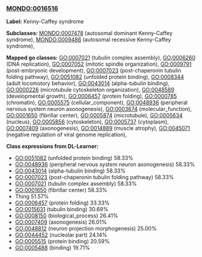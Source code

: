 
### [MONDO:0016516](http://purl.obolibrary.org/obo/MONDO_0016516)
**Label:** Kenny-Caffey syndrome

**Subclasses:** [MONDO:0007478](http://purl.obolibrary.org/obo/MONDO_0007478) (autosomal dominant Kenny-Caffey syndrome), [MONDO:0009486](http://purl.obolibrary.org/obo/MONDO_0009486) (autosomal recessive Kenny-Caffey syndrome), 

**Mapped go classes:** [GO:0007021](http://purl.obolibrary.org/obo/GO_0007021) (tubulin complex assembly), [GO:0006260](http://purl.obolibrary.org/obo/GO_0006260) (DNA replication), [GO:0007052](http://purl.obolibrary.org/obo/GO_0007052) (mitotic spindle organization), [GO:0009791](http://purl.obolibrary.org/obo/GO_0009791) (post-embryonic development), [GO:0007023](http://purl.obolibrary.org/obo/GO_0007023) (post-chaperonin tubulin folding pathway), [GO:0051082](http://purl.obolibrary.org/obo/GO_0051082) (unfolded protein binding), [GO:0008344](http://purl.obolibrary.org/obo/GO_0008344) (adult locomotory behavior), [GO:0043014](http://purl.obolibrary.org/obo/GO_0043014) (alpha-tubulin binding), [GO:0000226](http://purl.obolibrary.org/obo/GO_0000226) (microtubule cytoskeleton organization), [GO:0048589](http://purl.obolibrary.org/obo/GO_0048589) (developmental growth), [GO:0006457](http://purl.obolibrary.org/obo/GO_0006457) (protein folding), [GO:0000785](http://purl.obolibrary.org/obo/GO_0000785) (chromatin), [GO:0005575](http://purl.obolibrary.org/obo/GO_0005575) (cellular_component), [GO:0048936](http://purl.obolibrary.org/obo/GO_0048936) (peripheral nervous system neuron axonogenesis), [GO:0003674](http://purl.obolibrary.org/obo/GO_0003674) (molecular_function), [GO:0001650](http://purl.obolibrary.org/obo/GO_0001650) (fibrillar center), [GO:0005874](http://purl.obolibrary.org/obo/GO_0005874) (microtubule), [GO:0005634](http://purl.obolibrary.org/obo/GO_0005634) (nucleus), [GO:0005856](http://purl.obolibrary.org/obo/GO_0005856) (cytoskeleton), [GO:0005737](http://purl.obolibrary.org/obo/GO_0005737) (cytoplasm), [GO:0007409](http://purl.obolibrary.org/obo/GO_0007409) (axonogenesis), [GO:0014889](http://purl.obolibrary.org/obo/GO_0014889) (muscle atrophy), [GO:0045071](http://purl.obolibrary.org/obo/GO_0045071) (negative regulation of viral genome replication), 

**Class expressions from DL-Learner:**

- [GO:0051082](http://purl.obolibrary.org/obo/GO_0051082) (unfolded protein binding) 58.33%
- [GO:0048936](http://purl.obolibrary.org/obo/GO_0048936) (peripheral nervous system neuron axonogenesis) 58.33%
- [GO:0043014](http://purl.obolibrary.org/obo/GO_0043014) (alpha-tubulin binding) 58.33%
- [GO:0007023](http://purl.obolibrary.org/obo/GO_0007023) (post-chaperonin tubulin folding pathway) 58.33%
- [GO:0007021](http://purl.obolibrary.org/obo/GO_0007021) (tubulin complex assembly) 58.33%
- [GO:0001650](http://purl.obolibrary.org/obo/GO_0001650) (fibrillar center) 58.33%
- Thing 51.57%
- [GO:0006457](http://purl.obolibrary.org/obo/GO_0006457) (protein folding) 33.33%
- [GO:0015631](http://purl.obolibrary.org/obo/GO_0015631) (tubulin binding) 30.69%
- [GO:0008150](http://purl.obolibrary.org/obo/GO_0008150) (biological_process) 26.41%
- [GO:0007409](http://purl.obolibrary.org/obo/GO_0007409) (axonogenesis) 26.01%
- [GO:0048812](http://purl.obolibrary.org/obo/GO_0048812) (neuron projection morphogenesis) 25.00%
- [GO:0044452](http://purl.obolibrary.org/obo/GO_0044452) (nucleolar part) 24.14%
- [GO:0005515](http://purl.obolibrary.org/obo/GO_0005515) (protein binding) 20.59%
- [GO:0005488](http://purl.obolibrary.org/obo/GO_0005488) (binding) 19.71%


